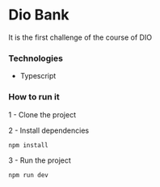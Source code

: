 # Dio Bank
It is the first challenge of the course of DIO 

### Technologies
- Typescript

### How to run it

1 - Clone the project

2 - Install dependencies
    
    npm install

3 - Run the project

    npm run dev